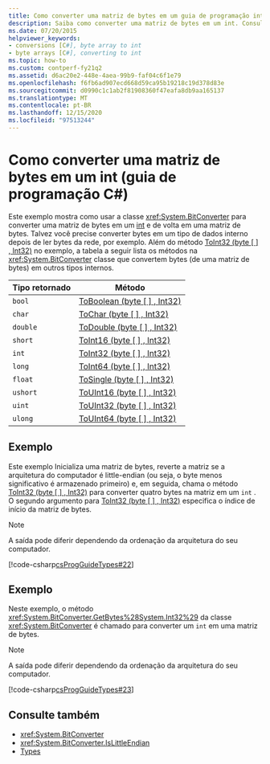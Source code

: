 ```yaml
---
title: Como converter uma matriz de bytes em um guia de programação int-C#
description: Saiba como converter uma matriz de bytes em um int. Consulte exemplos de código e exiba recursos adicionais disponíveis.
ms.date: 07/20/2015
helpviewer_keywords:
- conversions [C#], byte array to int
- byte arrays [C#], converting to int
ms.topic: how-to
ms.custom: contperf-fy21q2
ms.assetid: d6ac20e2-448e-4aea-99b9-faf04c6f1e79
ms.openlocfilehash: f6fb6ad907ecd668d59ca95b19218c19d378d83e
ms.sourcegitcommit: d0990c1c1ab2f81908360f47eafa8db9aa165137
ms.translationtype: MT
ms.contentlocale: pt-BR
ms.lasthandoff: 12/15/2020
ms.locfileid: "97513244"
---
```

# <a name="how-to-convert-a-byte-array-to-an-int-c-programming-guide"></a>Como converter uma matriz de bytes em um int (guia de programação C#)

Este exemplo mostra como usar a classe <xref:System.BitConverter> para converter uma matriz de bytes em um [int](../../language-reference/builtin-types/integral-numeric-types.md) e de volta em uma matriz de bytes. Talvez você precise converter bytes em um tipo de dados interno depois de ler bytes da rede, por exemplo. Além do método [ToInt32 (byte \[ \] , Int32)](xref:System.BitConverter.ToInt32(System.Byte[],System.Int32)) no exemplo, a tabela a seguir lista os métodos na <xref:System.BitConverter> classe que convertem bytes (de uma matriz de bytes) em outros tipos internos.

|Tipo retornado|Método|
|-------------------|------------|
|`bool`|[ToBoolean (byte \[ \] , Int32)](xref:System.BitConverter.ToBoolean(System.Byte[],System.Int32))|
|`char`|[ToChar (byte \[ \] , Int32)](xref:System.BitConverter.ToChar(System.Byte[],System.Int32))|
|`double`|[ToDouble (byte \[ \] , Int32)](xref:System.BitConverter.ToDouble(System.Byte[],System.Int32))|
|`short`|[ToInt16 (byte \[ \] , Int32)](xref:System.BitConverter.ToInt16(System.Byte[],System.Int32))|
|`int`|[ToInt32 (byte \[ \] , Int32)](xref:System.BitConverter.ToInt32(System.Byte[],System.Int32))|
|`long`|[ToInt64 (byte \[ \] , Int32)](xref:System.BitConverter.ToInt64(System.Byte[],System.Int32))|
|`float`|[ToSingle (byte \[ \] , Int32)](xref:System.BitConverter.ToSingle(System.Byte[],System.Int32))|
|`ushort`|[ToUInt16 (byte \[ \] , Int32)](xref:System.BitConverter.ToUInt16(System.Byte[],System.Int32))|
|`uint`|[ToUInt32 (byte \[ \] , Int32)](xref:System.BitConverter.ToUInt32(System.Byte[],System.Int32))|
|`ulong`|[ToUInt64 (byte \[ \] , Int32)](xref:System.BitConverter.ToUInt64(System.Byte[],System.Int32))|

## <a name="example"></a>Exemplo

Este exemplo Inicializa uma matriz de bytes, reverte a matriz se a arquitetura do computador é little-endian (ou seja, o byte menos significativo é armazenado primeiro) e, em seguida, chama o método [ToInt32 (byte \[ \] , Int32)](xref:System.BitConverter.ToInt32(System.Byte[],System.Int32)) para converter quatro bytes na matriz em um `int` . O segundo argumento para [ToInt32 (byte \[ \] , Int32)](xref:System.BitConverter.ToInt32(System.Byte[],System.Int32)) especifica o índice de início da matriz de bytes.

> [!NOTE]
> A saída pode diferir dependendo da ordenação da arquitetura do seu computador.

[!code-csharp[csProgGuideTypes#22](~/samples/snippets/csharp/VS_Snippets_VBCSharp/CsProgGuideTypes/CS/Class1.cs#22)]

## <a name="example"></a>Exemplo

Neste exemplo, o método <xref:System.BitConverter.GetBytes%28System.Int32%29> da classe <xref:System.BitConverter> é chamado para converter um `int` em uma matriz de bytes.

> [!NOTE]
> A saída pode diferir dependendo da ordenação da arquitetura do seu computador.

[!code-csharp[csProgGuideTypes#23](~/samples/snippets/csharp/VS_Snippets_VBCSharp/CsProgGuideTypes/CS/Class1.cs#23)]

## <a name="see-also"></a>Consulte também

- <xref:System.BitConverter>
- <xref:System.BitConverter.IsLittleEndian>
- [Types](./index.md)
